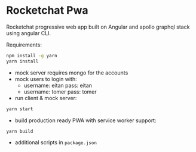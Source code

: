 # Rocketchat Pwa

Rocketchat progressive web app built on Angular and apollo graphql stack using angular CLI.

Requirements:
```bash
npm install -g yarn
yarn install
```

* mock server requires mongo for the accounts 
* mock users to login with: 
  * username: eitan pass: eitan
  * username: tomer pass: tomer
* run client & mock server:
```bash
yarn start
```

* build production ready PWA with service worker support:
```bash
yarn build 
```

* additional scripts in `package.json`
